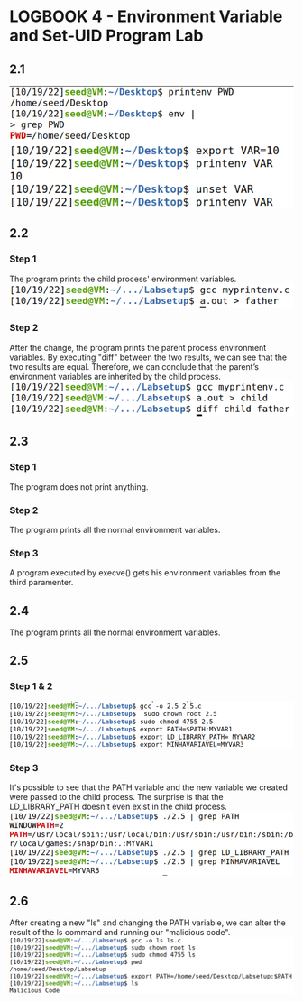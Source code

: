 # LOGBOOK 4 - Environment Variable and Set-UID Program Lab
## 2.1
![2.1.1](images/2.1.1.PNG)
![2.1.2](images/2.1.2.PNG)

## 2.2
### Step 1
The program prints the child process' environment variables.
![2.2.1](images/2.2.1.PNG)

### Step 2
After the change, the program prints the parent process environment variables. By executing "diff" between the two results, we can see that the two results are equal. Therefore, we can conclude that the parent’s environment variables are inherited by the child process.
![2.2.2](images/2.2.2.PNG)


## 2.3
### Step 1
The program does not print anything.

### Step 2
The program prints all the normal environment variables.

### Step 3
A program executed by execve() gets his environment variables from the third paramenter.

## 2.4
The program prints all the normal environment variables.

## 2.5
### Step 1 & 2
![2.5.1](images/2.5.1.PNG)
### Step 3
It's possible to see that the PATH variable and the new variable we created were passed to the child process. The surprise is that the LD_LIBRARY_PATH doesn't even exist in the child process.
![2.5.2](images/2.5.2.PNG)

## 2.6

After creating a new "ls" and changing the PATH variable, we can alter the result of the ls command and running our "malicious code".
![2.6](images/2.6.PNG)